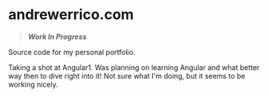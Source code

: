 # andrewerrico.com
> *__Work In Progress__*

Source code for my personal portfolio.

Taking a shot at Angular1. Was planning on learning Angular and what better way then to dive right into it! Not sure what I'm doing, but it seems to be working nicely.
